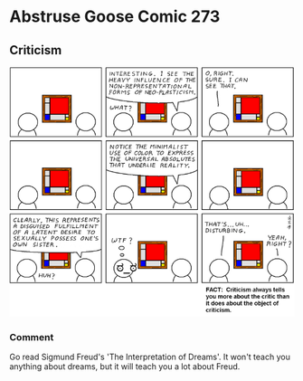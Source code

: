 # Abstruse Goose Comic 273
## Criticism

![image](especially_true_for_youtube_comments.png)
### Comment
Go read Sigmund Freud's 'The Interpretation of Dreams'. It won't teach you anything about dreams, but it will teach you a lot about Freud.
